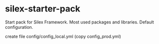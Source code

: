 # silex-starter-pack
Start pack for Silex Framework. Most used packages and libraries. Default
configuration.

create file config/config_local.yml (copy config_prod.yml)